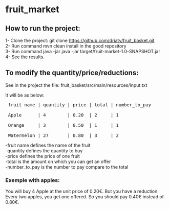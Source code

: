# fruit_market

## How to run the project:
1- Clone the project: git clone https://github.com/driatv/fruit_basket.git <br />
2- Run command mvn clean install in the good repository<br />
3- Run command java -jar java -jar target/fruit-market-1.0-SNAPSHOT.jar<br />
4- See the results.


## To modify the quantity/price/reductions:

See in the project the file: fruit_basket/src/main/resources/input.txt

It will be as below:

<pre> fruit name | quantity | price | total | number_to_pay<br />
 Apple      | 4        | 0.20  | 2     | 1<br />
 Orange     | 3        | 0.50  | 1     | 1<br />
 Watermelon | 27       | 0.80  | 3     | 2</pre>

-fruit name defines the name of the fruit<br />
-quantity defines the quantity to buy<br />
-price defines the price of one fruit<br />
-total is the amount on which you can get an offer<br />
-number_to_pay is the number to pay compare to the total

###  Exemple with apples: 
You will buy 4 Apple at the unit price of 0.20€.
But you have a reduction. Every two apples, you get one offered.
So you should pay 0.40€ instead of 0.80€.

